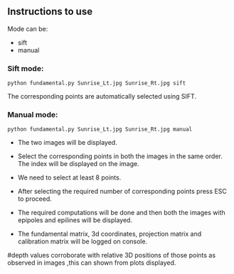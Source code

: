 ## Instructions to use

Mode can be:
* sift
* manual

### Sift mode:

`python fundamental.py Sunrise_Lt.jpg Sunrise_Rt.jpg sift`

The corresponding points are automatically selected using SIFT.

### Manual mode:

`python fundamental.py Sunrise_Lt.jpg Sunrise_Rt.jpg manual`

* The two images will be displayed.
* Select the corresponding points in both the images in the same order. The index will be displayed on the image.
* We need to select at least 8 points.
* After selecting the required number of corresponding points press ESC to proceed.

* The required computations will be done and then both the images with epipoles and epilines will be displayed.
* The fundamental matrix, 3d coordinates, projection matrix and calibration matrix will be logged on console.

#depth values corroborate with relative 3D positions of those points as observed in images ,this can shown from plots displayed.
